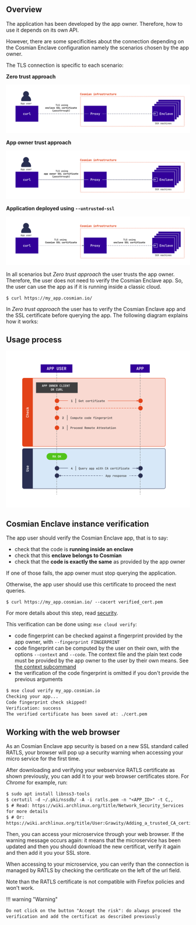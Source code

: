 ## Overview

The application has been developed by the app owner. Therefore, how to use it depends on its own API.

However, there are some specificities about the connection depending on the Cosmian Enclave configuration namely the scenarios chosen by the app owner.

The TLS connection is specific to each scenario:

**Zero trust approach**

![](../images/use-zero-trust.png)

**App owner trust approach**

![](../images/use-app-owner-trust.png)

**Application deployed using `--untrusted-ssl`**

![](../images/use-any-trust.png)


In all scenarios but *Zero trust approach* the user trusts the app owner. Therefore, the user does not need to verify the Cosmian Enclave app. So, the user can use the app as if it is running inside a classic cloud. 

```console
$ curl https://my_app.cosmian.io/
```

In *Zero trust approach* the user has to verify the Cosmian Enclave app and the SSL certificate before querying the app. The following diagram explains how it works: 

## Usage process

![](../images/use.png)


## Cosmian Enclave instance verification

The app user should verify the Cosmian Enclave app, that is to say:

- check that the code is **running inside an enclave**
- check that this **enclave belongs to Cosmian**
- check that the **code is exactly the same** as provided by the app owner

If one of those fails, the app owner must stop querying the application. 

Otherwise, the app user should use this certificate to proceed the next queries.

```console
$ curl https://my_app.cosmian.io/ --cacert verified_cert.pem
```

For more details about this step, read [security](security.md).

This verification can be done using: `mse cloud verify`: 

- code fingerprint can be checked against a fingerprint provided by the app owner, with `--fingerprint FINGERPRINT`
- code fingerprint can be computed by the user on their own, with the options `--context` and `--code`. The context file and the plain text code must be provided by the app owner to the user by their own means. See [the context subcommand](subcommand/context.md#export)
- the verification of the code fingerprint is omitted if you don't provide the previous arguments

```console
$ mse cloud verify my_app.cosmian.io
Checking your app...
Code fingerprint check skipped!
Verification: success
The verified certificate has been saved at: ./cert.pem
```

## Working with the web browser

As an Cosmian Enclave app security is based on a new SSL standard called RATLS, your browser will pop up a security warning when accessing your micro service for the first time.

After downloading and verifying your webservice RATLS certificate as shown previously, you can add it to your web browser certificates store. For *Chrome* for example, run:

```console
$ sudo apt install libnss3-tools
$ certutil -d ~/.pki/nssdb/ -A -i ratls.pem -n "<APP_ID>" -t C,,  
$ # Read: https://wiki.archlinux.org/title/Network_Security_Services for more details
$ # Or: https://wiki.archlinux.org/title/User:Grawity/Adding_a_trusted_CA_certificate
```

Then, you can access your microservice through your web browser. If the warning message occurs again: it means that the microservice has been updated and then you should download the new certificat, verify it again and then add it you your SSL store. 

When accessing to your microservice, you can verify than the connection is managed by RATLS by checking the certificate on the left of the url field.

Note than the RATLS certificate is not compatible with Firefox policies and won't work.

!!! warning "Warning" 

    Do not click on the button "Accept the risk": do always proceed the verification and add the certificat as described previously


